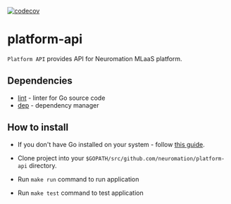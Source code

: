 [![codecov](https://codecov.io/gh/neuromation/platform-api/branch/master/graph/badge.svg?token=UhSf3Bzfe0)](https://codecov.io/gh/neuromation/platform-api)
# platform-api

`Platform API` provides API for Neuromation MLaaS platform.

## Dependencies

* [lint](https://github.com/golang/lint) - linter for Go source code
* [dep](https://github.com/golang/dep) - dependency manager

## How to install

* If you don't have Go installed on your system - follow [this guide](https://golang.org/doc/install).

* Clone project into your `$GOPATH/src/github.com/neuromation/platform-api` directory.

* Run `make run` command to run application

* Run `make test` command to test application